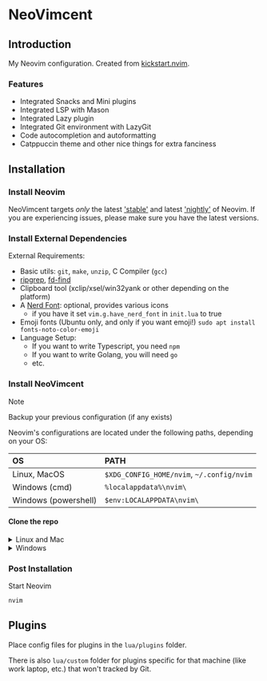 # NeoVimcent

## Introduction

My Neovim configuration. Created from [kickstart.nvim](https://github.com/nvim-lua/kickstart.nvim/).

### Features

- Integrated Snacks and Mini plugins
- Integrated LSP with Mason
- Integrated Lazy plugin
- Integrated Git environment with LazyGit
- Code autocompletion and autoformatting
- Catppuccin theme and other nice things for extra fanciness

## Installation

### Install Neovim

NeoVimcent targets *only* the latest
['stable'](https://github.com/neovim/neovim/releases/tag/stable) and latest
['nightly'](https://github.com/neovim/neovim/releases/tag/nightly) of Neovim.
If you are experiencing issues, please make sure you have the latest versions.

### Install External Dependencies

External Requirements:
- Basic utils: `git`, `make`, `unzip`, C Compiler (`gcc`)
- [ripgrep](https://github.com/BurntSushi/ripgrep#installation),
  [fd-find](https://github.com/sharkdp/fd#installation)
- Clipboard tool (xclip/xsel/win32yank or other depending on the platform)
- A [Nerd Font](https://www.nerdfonts.com/): optional, provides various icons
  - if you have it set `vim.g.have_nerd_font` in `init.lua` to true
- Emoji fonts (Ubuntu only, and only if you want emoji!) `sudo apt install fonts-noto-color-emoji`
- Language Setup:
  - If you want to write Typescript, you need `npm`
  - If you want to write Golang, you will need `go`
  - etc.

### Install NeoVimcent

> [!NOTE]
> Backup your previous configuration (if any exists)

Neovim's configurations are located under the following paths, depending on your OS:

| OS | PATH |
| :- | :--- |
| Linux, MacOS | `$XDG_CONFIG_HOME/nvim`, `~/.config/nvim` |
| Windows (cmd)| `%localappdata%\nvim\` |
| Windows (powershell)| `$env:LOCALAPPDATA\nvim\` |

#### Clone the repo

<details><summary> Linux and Mac </summary>

```sh
git clone https://github.com/conradthegray/nvim-config "${XDG_CONFIG_HOME:-$HOME/.config}"/nvim
```

</details>

<details><summary> Windows </summary>

If you're using `cmd.exe`:

```sh
git clone https://github.com/conradthegray/nvim-config "%localappdata%\nvim"
```

If you're using `powershell.exe`

```sh
git clone https://github.com/conradthegray/nvim-config "${env:LOCALAPPDATA}\nvim"
```

</details>

### Post Installation

Start Neovim

```sh
nvim
```

## Plugins

Place config files for plugins in the `lua/plugins` folder.

There is also `lua/custom` folder for plugins specific for that machine (like work laptop, etc.) that won't tracked by Git.
